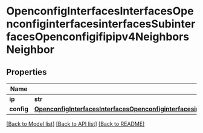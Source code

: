 # OpenconfigInterfacesInterfacesOpenconfiginterfacesinterfacesSubinterfacesOpenconfigifipipv4NeighborsNeighbor

## Properties
Name | Type | Description | Notes
------------ | ------------- | ------------- | -------------
**ip** | **str** |  | 
**config** | [**OpenconfigInterfacesInterfacesOpenconfiginterfacesinterfacesSubinterfacesOpenconfigifipipv4NeighborsConfig**](OpenconfigInterfacesInterfacesOpenconfiginterfacesinterfacesSubinterfacesOpenconfigifipipv4NeighborsConfig.md) |  | [optional] 

[[Back to Model list]](../README.md#documentation-for-models) [[Back to API list]](../README.md#documentation-for-api-endpoints) [[Back to README]](../README.md)


